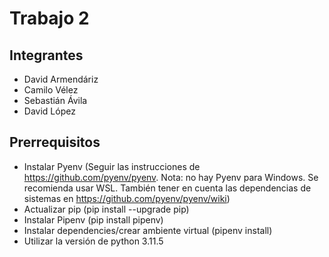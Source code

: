 # Trabajo 2

## Integrantes

* David Armendáriz
* Camilo Vélez
* Sebastián Ávila
* David López

## Prerrequisitos

* Instalar Pyenv (Seguir las instrucciones de <https://github.com/pyenv/pyenv>. Nota: no hay Pyenv para Windows. Se recomienda usar WSL. También tener en cuenta las dependencias de sistemas en <https://github.com/pyenv/pyenv/wiki>)
* Actualizar pip (pip install --upgrade pip)
* Instalar Pipenv (pip install pipenv)
* Instalar dependencies/crear ambiente virtual (pipenv install)
* Utilizar la versión de python 3.11.5
